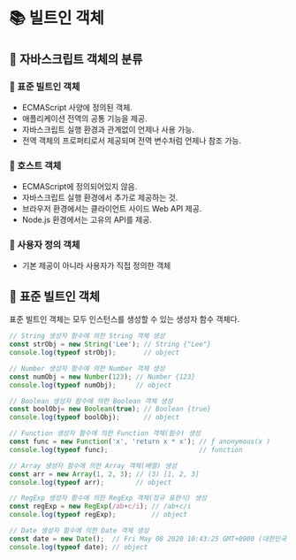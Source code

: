 # 📚 빌트인 객체

## 🎀 자바스크립트 객체의 분류

### 📌 표준 빌트인 객체

- ECMAScript 사양에 정의된 객체.
- 애플리케이션 전역의 공통 기능을 제공.
- 자바스크립트 실행 환경과 관계없이 언제나 사용 가능.
- 전역 객체의 프로퍼티로서 제공되며 전역 변수처럼 언제나 참조 가능.

### 📌 호스트 객체

- ECMAScript에 정의되어있지 않음.
- 자바스크립트 실행 환경에서 추가로 제공하는 것.
- 브라우저 환경에서는 클라이언트 사이드 Web API 제공.
- Node.js 환경에서는 고유의 API를 제공.

### 📌 사용자 정의 객체

- 기본 제공이 아니라 사용자가 직접 정의한 객체

## 🎀 표준 빌트인 객체

표준 빌트인 객체는 모두 인스턴스를 생성할 수 있는 생성자 함수 객체다.

```js
// String 생성자 함수에 의한 String 객체 생성
const strObj = new String('Lee'); // String {"Lee"}
console.log(typeof strObj);       // object

// Number 생성자 함수에 의한 Number 객체 생성
const numObj = new Number(123); // Number {123}
console.log(typeof numObj);     // object

// Boolean 생성자 함수에 의한 Boolean 객체 생성
const boolObj= new Boolean(true); // Boolean {true}
console.log(typeof boolObj);      // object

// Function 생성자 함수에 의한 Function 객체(함수) 생성
const func = new Function('x', 'return x * x'); // ƒ anonymous(x )
console.log(typeof func);                       // function

// Array 생성자 함수에 의한 Array 객체(배열) 생성
const arr = new Array(1, 2, 3); // (3) [1, 2, 3]
console.log(typeof arr);        // object

// RegExp 생성자 함수에 의한 RegExp 객체(정규 표현식) 생성
const regExp = new RegExp(/ab+c/i); // /ab+c/i
console.log(typeof regExp);         // object

// Date 생성자 함수에 의한 Date 객체 생성
const date = new Date();  // Fri May 08 2020 10:43:25 GMT+0900 (대한민국 표준시)
console.log(typeof date); // object
```
